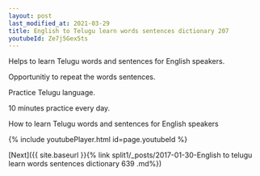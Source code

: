 ```yaml
---
layout: post
last_modified_at: 2021-03-29
title: English to Telugu learn words sentences dictionary 207 
youtubeId: Ze7j5Gex5ts
---
```

 
 
Helps to learn Telugu words and sentences for English speakers.

Opportunitiy to repeat the words sentences. 

Practice Telugu language. 
 
10 minutes practice every day. 
 
How to learn Telugu words and sentences for English speakers 
 
{% include youtubePlayer.html id=page.youtubeId %}
 
 
[Next]({{ site.baseurl }}{% link  split1/_posts/2017-01-30-English to telugu learn words sentences dictionary 639 .md%})
 
